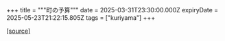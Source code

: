 +++
title = """町の予算"""
date = 2025-03-31T23:30:00.000Z
expiryDate = 2025-05-23T21:22:15.805Z
tags = ["kuriyama"]
+++


[[source]](https://www.town.kuriyama.hokkaido.jp/soshiki/32/604.html)
